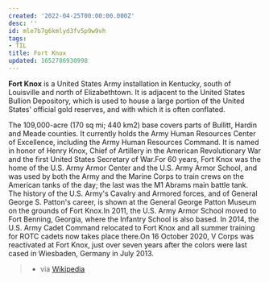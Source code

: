 ```yaml
---
created: '2022-04-25T00:00:00.000Z'
desc: ''
id: mle7b7g6kmlyd3fv5p9w9vh
tags:
- TIL
title: Fort Knox
updated: 1652786930998
---
```

   
**Fort Knox** is a United States Army installation in Kentucky, south of Louisville and north of Elizabethtown. It is adjacent to the United States Bullion Depository, which is used to house a large portion of the United States' official gold reserves, and with which it is often conflated.     
   
The 109,000-acre (170 sq mi; 440 km2) base covers parts of Bullitt, Hardin and Meade counties. It currently holds the Army Human Resources Center of Excellence, including the Army Human Resources Command. It is named in honor of Henry Knox, Chief of Artillery in the American Revolutionary War and the first United States Secretary of War.For 60 years, Fort Knox was the home of the U.S. Army Armor Center and the U.S. Army Armor School, and was used by both the Army and the Marine Corps to train crews on the American tanks of the day; the last was the M1 Abrams main battle tank. The history of the U.S. Army's Cavalry and Armored forces, and of General George S. Patton's career, is shown at the General George Patton Museum on the grounds of Fort Knox.In 2011, the U.S. Army Armor School moved to Fort Benning, Georgia, where the Infantry School is also based. In 2014, the U.S. Army Cadet Command relocated to Fort Knox and all summer training for ROTC cadets now takes place there.On 16 October 2020, V Corps was reactivated at Fort Knox, just over seven years after the colors were last cased in Wiesbaden, Germany in July 2013.    
> - via [Wikipedia](https://en.wikipedia.org/wiki/Fort%20Knox)